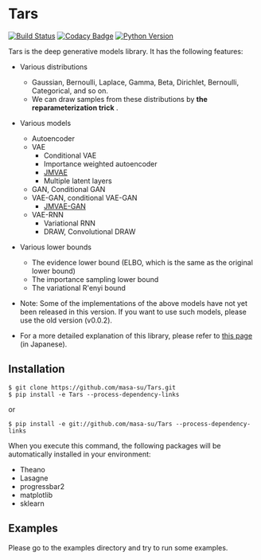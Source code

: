 # Tars

[![Build Status](https://travis-ci.com/masa-su/Tars.svg?branch=master&token=Tzd7hmaLjunaLnEja81y)](https://travis-ci.com/masa-su/Tars)
[![Codacy Badge](https://api.codacy.com/project/badge/Grade/6e6c735a1bc9484986a0d5877302042b)](https://www.codacy.com?utm_source=github.com&amp;utm_medium=referral&amp;utm_content=masa-su/Tars&amp;utm_campaign=Badge_Grade)
[![Python Version](https://img.shields.io/badge/python-2.7-blue.svg)](https://github.com/masa-su/Tars)

Tars is the deep generative models library. It has the following features:
* Various distributions
  * Gaussian, Bernoulli, Laplace, Gamma, Beta, Dirichlet, Bernoulli, Categorical, and so on.
  * We can draw samples from these distributions by **the reparameterization trick** .
* Various models
  * Autoencoder
  * VAE
     * Conditional VAE
     * Importance weighted autoencoder
     * [JMVAE](https://arxiv.org/abs/1611.01891v1)
     * Multiple latent layers
  * GAN, Conditional GAN
  * VAE-GAN, conditional VAE-GAN
    * [JMVAE-GAN](https://arxiv.org/abs/1611.01891v1)
  * VAE-RNN
    * Variational RNN
    * DRAW, Convolutional DRAW
* Various lower bounds
  * The evidence lower bound (ELBO, which is the same as the original lower bound)
  * The importance sampling lower bound 
  * The variational R'enyi bound

* Note: Some of the implementations of the above models have not yet been released in this version. If you want to use such models, please use the old version (v0.0.2).
* For a more detailed explanation of this library, please refer to [this page](http://qiita.com/mms/private/c548ac3268e5a325b129) (in Japanese).

## Installation
```
$ git clone https://github.com/masa-su/Tars.git
$ pip install -e Tars --process-dependency-links
```
or
```
$ pip install -e git://github.com/masa-su/Tars --process-dependency-links
```
When you execute this command, the following packages will be automatically installed in your environment:
* Theano
* Lasagne
* progressbar2
* matplotlib
* sklearn

## Examples
Please go to the examples directory and try to run some examples.
